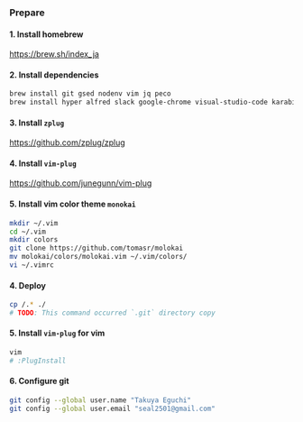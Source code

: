 ### Prepare

#### 1. Install homebrew
https://brew.sh/index_ja

#### 2. Install dependencies
```sh
brew install git gsed nodenv vim jq peco
brew install hyper alfred slack google-chrome visual-studio-code karabiner-elements figma --cask
```

#### 3. Install `zplug`
https://github.com/zplug/zplug

#### 4. Install `vim-plug`
https://github.com/junegunn/vim-plug

#### 5. Install vim color theme `monokai`
```sh
mkdir ~/.vim
cd ~/.vim
mkdir colors
git clone https://github.com/tomasr/molokai
mv molokai/colors/molokai.vim ~/.vim/colors/
vi ~/.vimrc
```

#### 4. Deploy
```sh
cp /.* ./
# TODO: This command occurred `.git` directory copy
```

#### 5. Install `vim-plug` for vim
```sh
vim
# :PlugInstall
```

#### 6. Configure git
```sh
git config --global user.name "Takuya Eguchi"
git config --global user.email "seal2501@gmail.com"
```
